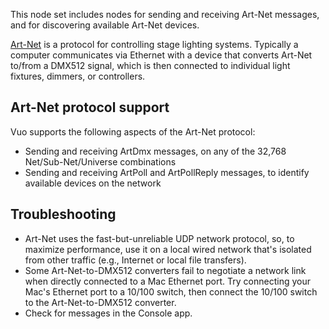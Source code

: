 This node set includes nodes for sending and receiving Art-Net messages, and for discovering available Art-Net devices.

[Art-Net](http://en.wikipedia.org/wiki/Art-Net) is a protocol for controlling stage lighting systems.  Typically a computer communicates via Ethernet with a device that converts Art-Net to/from a DMX512 signal, which is then connected to individual light fixtures, dimmers, or controllers.


## Art-Net protocol support

Vuo supports the following aspects of the Art-Net protocol:

   - Sending and receiving ArtDmx messages, on any of the 32,768 Net/Sub-Net/Universe combinations
   - Sending and receiving ArtPoll and ArtPollReply messages, to identify available devices on the network


## Troubleshooting

   - Art-Net uses the fast-but-unreliable UDP network protocol, so, to maximize performance, use it on a local wired network that's isolated from other traffic (e.g., Internet or local file transfers).
   - Some Art-Net-to-DMX512 converters fail to negotiate a network link when directly connected to a Mac Ethernet port.  Try connecting your Mac's Ethernet port to a 10/100 switch, then connect the 10/100 switch to the Art-Net-to-DMX512 converter.
   - Check for messages in the Console app.
